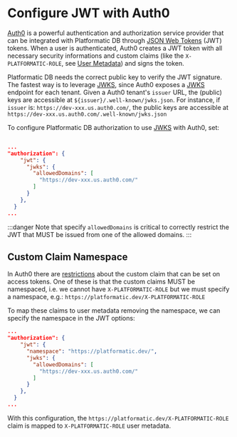 # Configure JWT with Auth0

[Auth0](https://auth0.com/) is a powerful authentication and authorization service provider that can be integrated with Platformatic DB through [JSON Web Tokens](https://jwt.io/) (JWT) tokens. 
When a user is authenticated, Auth0 creates a JWT token with all necessary security informations and custom claims (like the `X-PLATFORMATIC-ROLE`, see [User Metadata](../reference/db/authorization/introduction#user-metadata)) and signs the token. 

Platformatic DB needs the correct public key to verify the JWT signature. 
The fastest way is to leverage [JWKS](https://www.rfc-editor.org/rfc/rfc7517), since Auth0 exposes a [JWKS](https://www.rfc-editor.org/rfc/rfc7517) endpoint for each tenant.
Given a Auth0 tenant's `issuer` URL, the (public) keys are accessible at `${issuer}/.well-known/jwks.json`.
For instance, if `issuer` is: `https://dev-xxx.us.auth0.com/`, the public keys are accessible at `https://dev-xxx.us.auth0.com/.well-known/jwks.json`

To configure Platformatic DB authorization to use [JWKS](https://www.rfc-editor.org/rfc/rfc7517) with Auth0, set:

```json 

...
"authorization": {
    "jwt": {
      "jwks": {
        "allowedDomains": [
          "https://dev-xxx.us.auth0.com/"
        ]
      }
    },
  }
...

```
:::danger
Note that specify `allowedDomains` is critical to correctly restrict the JWT that MUST be issued from one of the allowed domains.
:::

## Custom Claim Namespace

In Auth0 there are [restrictions](https://auth0.com/docs/secure/tokens/json-web-tokens/create-custom-claims#general-restrictions) about the custom claim that can be set on access tokens. One of these is that the custom claims MUST be namespaced, i.e. we cannot have `X-PLATFORMATIC-ROLE` but we must specify a namespace, e.g.: `https://platformatic.dev/X-PLATFORMATIC-ROLE`

To map these claims to user metadata removing the namespace, we can specify the namespace in the JWT options:

```json
...
"authorization": {
    "jwt": {
      "namespace": "https://platformatic.dev/",
      "jwks": {
        "allowedDomains": [
          "https://dev-xxx.us.auth0.com/"
        ]
      }
    },
  }
...

```
With this configuration, the `https://platformatic.dev/X-PLATFORMATIC-ROLE` claim is mapped to `X-PLATFORMATIC-ROLE` user metadata.

